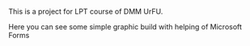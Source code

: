 This is a project for LPT course of DMM UrFU.

Here you can see some simple graphic build with helping of Microsoft Forms 

